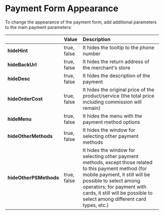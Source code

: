 # Payment Form Appearance

To change the appearance of the payment form, add additional parameters to the main payment parameters:



|  | **Value** | **Description** |
| :--- | :--- | :--- |
| **hideHint**  | true, false | It hides the tooltip to the phone number |
| **hideBackUrl** | true, false | It hides the return address of the merchant's store |
| **hideDesc** | true, false | It hides the description of the payment |
| **hideOrderCost** | true, false | It hides the original price of the product/service \(the total price including commission will remain\) |
| **hideMenu** | true, false | It hides the menu with the payment method options |
| **hideOtherMethods** | true, false | It hides the window for selecting other payment methods |
| **hideOtherPSMethods** | true, false | It hides the window for selecting other payment methods, except those related to this payment method \(for mobile payment, it still will be possible to select among operators; for payment with cards, it still will be possible to select among different card types, etc.\) |



